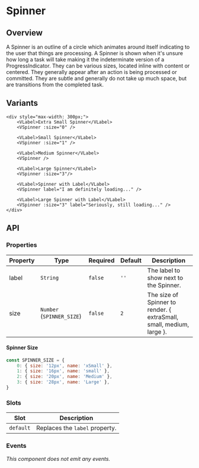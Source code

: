# Spinner

## Overview

A Spinner is an outline of a circle which animates around itself indicating to
the user that things are processing. A Spinner is shown when it's unsure how
long a task will take making it the indeterminate version of a
ProgressIndicator. They can be various sizes, located inline with content or
centered. They generally appear after an action is being processed or committed.
They are subtle and generally do not take up much space, but are transitions
from the completed task.

## Variants

<progress-Spinner-Example1 />

```vue
<div style="max-width: 300px;">
    <VLabel>Extra Small Spinner</VLabel>
    <VSpinner :size="0" />

    <VLabel>Small Spinner</VLabel>
    <VSpinner :size="1" />

    <VLabel>Medium Spinner</VLabel>
    <VSpinner />

    <VLabel>Large Spinner</VLabel>
    <VSpinner :size="3"/>

    <VLabel>Spinner with Label</VLabel>
    <VSpinner label="I am definitely loading..." />

    <VLabel>Large Spinner with Label</VLabel>
    <VSpinner :size="3" label="Seriously, still loading..." />
</div>
```

## API

### Properties

| Property | Type                      | Required | Default | Description                                                          |
|----------|---------------------------|----------|---------|----------------------------------------------------------------------|
| label    | `String`                  | `false`  | `''`    | The label to show next to the Spinner.                               |
| size     | `Number` (`SPINNER_SIZE`) | `false`  | `2`     | The size of Spinner to render. { extraSmall, small, medium, large }. |

#### Spinner Size

```js
const SPINNER_SIZE = {
    0: { size: '12px', name: 'xSmall' },
    1: { size: '16px', name: 'small' },
    2: { size: '20px', name: 'Medium' },
    3: { size: '28px', name: 'Large' },
}
```

### Slots

| Slot      | Description                    |
|-----------|--------------------------------|
| `default` | Replaces the `label` property. |

### Events

*This component does not emit any events.*
